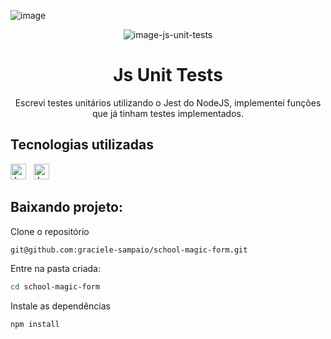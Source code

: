 ![image](https://github.com/graciele-sampaio/js-unit-tests/assets/102543137/89b25845-92b8-42d2-bf5d-a1f4a9b6ec1a)<div align="center">
  <img alt="image-js-unit-tests" src="https://i.imgur.com/4f687IN.png"/>
</div>
<h1 align="center">Js Unit Tests</h1>

<p align="center">
Escrevi testes unitários utilizando o Jest do NodeJS, implementei funções que já tinham testes implementados.
</p>


## Tecnologias utilizadas

[<img src="https://img.shields.io/badge/JavaScript-323330?style=for-the-badge&logo=javascript&logoColor=F7DF1E" alt="JavaScript" title="JavaScript" height="25" />](https://developer.mozilla.org/pt-BR/docs/Web/JavaScript)
&nbsp;
[<img src="https://img.shields.io/badge/Jest-C21325?style=for-the-badge&logo=jest&logoColor=white" alt="Jest" title="Jest" height="25" />](https://jestjs.io/docs/getting-started)
&nbsp;
## Baixando projeto:

Clone o repositório 
```bash
git@github.com:graciele-sampaio/school-magic-form.git
```

Entre na pasta criada:
```bash
cd school-magic-form
```

Instale as dependências
```bash
npm install
```

